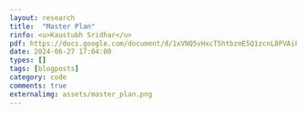 ```yaml
---
layout: research
title:  "Master Plan"
rinfo: <u>Kaustubh Sridhar</u> 
pdf: https://docs.google.com/document/d/1xVNQ5vHxcT5htbzmE5Q1zcnL8PVAiFldaEAWrHiCEOo/edit?usp=sharing
date: 2024-06-27 17:04:00
types: []
tags: [blogposts]
category: code
comments: true
externalimg: assets/master_plan.png
---
```

